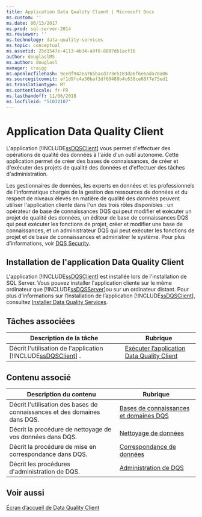 ```yaml
---
title: Application Data Quality Client | Microsoft Docs
ms.custom: ''
ms.date: 06/13/2017
ms.prod: sql-server-2014
ms.reviewer: ''
ms.technology: data-quality-services
ms.topic: conceptual
ms.assetid: 25d1547e-4113-4b34-a9f8-8897db1acf16
author: douglaslMS
ms.author: douglasl
manager: craigg
ms.openlocfilehash: 9cedf942ea765bacd773e5183da6f6e6ada78a06
ms.sourcegitcommit: af1d9fc4a50baf3df60488b4c630ce68f7e75ed1
ms.translationtype: MT
ms.contentlocale: fr-FR
ms.lasthandoff: 11/06/2018
ms.locfileid: "51032107"
---
```

# <a name="data-quality-client-application"></a>Application Data Quality Client
  L'application [!INCLUDE[ssDQSClient](../includes/ssdqsclient-md.md)] vous permet d'effectuer des opérations de qualité des données à l'aide d'un outil autonome. Cette application permet de créer des bases de connaissances, de créer et d'exécuter des projets de qualité des données et d'effectuer des tâches d'administration.  
  
 Les gestionnaires de données, les experts en données et les professionnels de l'informatique chargés de la gestion des ressources de données et du respect de niveaux élevés en matière de qualité des données peuvent utiliser l'application cliente dans l'un des trois rôles disponibles : un opérateur de base de connaissances DQS qui peut modifier et exécuter un projet de qualité des données, un éditeur de base de connaissances DQS qui peut exécuter les fonctions de projet, créer et modifier une base de connaissances, et un administrateur DQS qui peut exécuter les fonctions de projet et de base de connaissances et administrer le système. Pour plus d’informations, voir [DQS Security](../../2014/data-quality-services/dqs-security.md).  
  
## <a name="installing-the-data-quality-client-application"></a>Installation de l'application Data Quality Client  
 L'application [!INCLUDE[ssDQSClient](../includes/ssdqsclient-md.md)] est installée lors de l'installation de SQL Server. Vous pouvez installer l'application cliente sur le même ordinateur que [!INCLUDE[ssDQSServer](../includes/ssdqsserver-md.md)]ou sur un ordinateur distant. Pour plus d’informations sur l’installation de l’application [!INCLUDE[ssDQSClient](../includes/ssdqsclient-md.md)], consultez [Installer Data Quality Services](install-windows/install-data-quality-services.md).  
  
## <a name="related-tasks"></a>Tâches associées  
  
|Description de la tâche|Rubrique|  
|----------------------|-----------|  
|Décrit l'utilisation de l'application [!INCLUDE[ssDQSClient](../includes/ssdqsclient-md.md)] .|[Exécuter l’application Data Quality Client](../../2014/data-quality-services/run-the-data-quality-client-application.md)|  
  
## <a name="related-content"></a>Contenu associé  
  
|Description du contenu|Rubrique|  
|-------------------------|-----------|  
|Décrit l'utilisation des bases de connaissances et des domaines dans DQS.|[Bases de connaissances et domaines DQS](../../2014/data-quality-services/dqs-knowledge-bases-and-domains.md)|  
|Décrit la procédure de nettoyage de vos données dans DQS.|[Nettoyage de données](../../2014/data-quality-services/data-cleansing.md)|  
|Décrit la procédure de mise en correspondance dans DQS.|[Correspondance de données](../../2014/data-quality-services/data-matching.md)|  
|Décrit les procédures d'administration de DQS.|[Administration de DQS](../../2014/data-quality-services/dqs-administration.md)|  
  
## <a name="see-also"></a>Voir aussi  
 [Écran d’accueil de Data Quality Client](../../2014/data-quality-services/data-quality-client-home-screen.md)  
  
  
